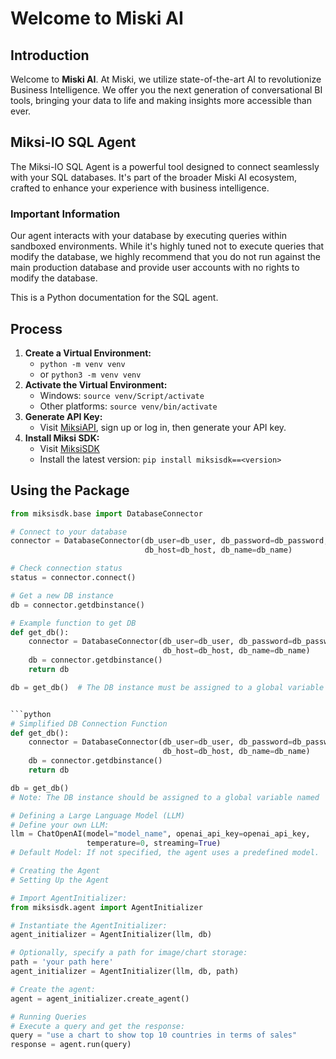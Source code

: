 # Welcome to Miski AI

## Introduction
Welcome to **Miski AI**. At Miski, we utilize state-of-the-art AI to revolutionize Business Intelligence. We offer you the next generation of conversational BI tools, bringing your data to life and making insights more accessible than ever.

## Miksi-IO SQL Agent
The Miksi-IO SQL Agent is a powerful tool designed to connect seamlessly with your SQL databases. It's part of the broader Miski AI ecosystem, crafted to enhance your experience with business intelligence.

### Important Information
Our agent interacts with your database by executing queries within sandboxed environments. While it's highly tuned not to execute queries that modify the database, we highly recommend that you do not run against the main production database and provide user accounts with no rights to modify the database. 

This is a Python documentation for the SQL agent.

## Process
1. **Create a Virtual Environment:**
   - `python -m venv venv`
   - or `python3 -m venv venv`
2. **Activate the Virtual Environment:**
   - Windows: `source venv/Script/activate`
   - Other platforms: `source venv/bin/activate`
3. **Generate API Key:**
   - Visit [MiksiAPI](https://miksiapi-miksi.pythonanywhere.com), sign up or log in, then generate your API key.
4. **Install Miksi SDK:**
   - Visit [MiksiSDK](https://pypi.org/project/miksisdk/0.0.6/)
   - Install the latest version: `pip install miksisdk==<version>`

## Using the Package
```python
from miksisdk.base import DatabaseConnector

# Connect to your database
connector = DatabaseConnector(db_user=db_user, db_password=db_password,
                              db_host=db_host, db_name=db_name)

# Check connection status
status = connector.connect()

# Get a new DB instance
db = connector.getdbinstance()

# Example function to get DB
def get_db():
    connector = DatabaseConnector(db_user=db_user, db_password=db_password,
                                  db_host=db_host, db_name=db_name)
    db = connector.getdbinstance()
    return db

db = get_db()  # The DB instance must be assigned to a global variable named 'db'


```python
# Simplified DB Connection Function
def get_db():
    connector = DatabaseConnector(db_user=db_user, db_password=db_password, 
                                  db_host=db_host, db_name=db_name)
    db = connector.getdbinstance()
    return db

db = get_db()
# Note: The DB instance should be assigned to a global variable named 'db', as it's required by the agent.

# Defining a Large Language Model (LLM)
# Define your own LLM:
llm = ChatOpenAI(model="model_name", openai_api_key=openai_api_key, 
                 temperature=0, streaming=True)
# Default Model: If not specified, the agent uses a predefined model.

# Creating the Agent
# Setting Up the Agent

# Import AgentInitializer:
from miksisdk.agent import AgentInitializer

# Instantiate the AgentInitializer:
agent_initializer = AgentInitializer(llm, db)

# Optionally, specify a path for image/chart storage:
path = 'your path here'
agent_initializer = AgentInitializer(llm, db, path)

# Create the agent:
agent = agent_initializer.create_agent()

# Running Queries
# Execute a query and get the response:
query = "use a chart to show top 10 countries in terms of sales"
response = agent.run(query)
